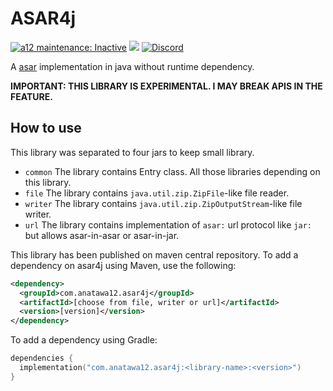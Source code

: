 # ASAR4j
[![a12 maintenance: Inactive](https://api.anatawa12.com/short/a12-inactive-svg)](https://api.anatawa12.com/short/a12-inactive-doc)
[![](https://img.shields.io/maven-central/v/com.anatawa12.asar4j/common)](https://github.com/anatawa12/asar4j/releases/latest)
[![Discord](https://img.shields.io/discord/834256470580396043)](https://discord.gg/yzEdnuJMXv)

A [asar] implementation in java without runtime dependency.

**IMPORTANT: THIS LIBRARY IS EXPERIMENTAL. I MAY BREAK APIS IN THE FEATURE.**

## How to use

This library was separated to four jars to
keep small library.

- `common` The library contains Entry class. All those libraries depending on this library.
- `file` The library contains `java.util.zip.ZipFile`-like file reader.
- `writer` The library contains `java.util.zip.ZipOutputStream`-like file writer.
- `url` The library contains implementation of `asar:` url protocol like `jar:` but
  allows asar-in-asar or asar-in-jar.

This library has been published on maven central repository.
To add a dependency on asar4j using Maven, use the following:

```xml
<dependency>
  <groupId>com.anatawa12.asar4j</groupId>
  <artifactId>[choose from file, writer or url]</artifactId>
  <version>[version]</version>
</dependency>
```

To add a dependency using Gradle:

```kotlin
dependencies {
  implementation("com.anatawa12.asar4j:<library-name>:<version>")
}
```

[asar]: https://github.com/electron/asar
